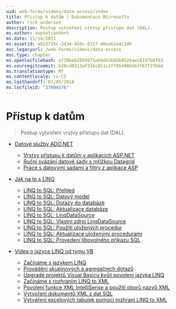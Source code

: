 ```yaml
---
uid: web-forms/videos/data-access/index
title: Přístup k datům | Dokumentace Microsoftu
author: rick-anderson
description: Postup vytvoření vrstvy přístupu dat (DAL).
ms.author: aspnetcontent
ms.date: 11/14/2011
ms.assetid: a923735c-2d34-456c-8327-40aa62a4c1d6
msc.legacyurl: /web-forms/videos/data-access
msc.type: chapter
ms.openlocfilehash: a739beb2050975e60d43b8db0526aec8197b6f03
ms.sourcegitcommit: b28cd0313af316c051c2ff8549865bff67f2fbb4
ms.translationtype: MT
ms.contentlocale: cs-CZ
ms.lasthandoff: 07/05/2018
ms.locfileid: "37804576"
---
```

<a name="data-access"></a>Přístup k datům
====================
> Postup vytvoření vrstvy přístupu dat (DAL).


- [Datové služby ADO.NET](adonet-data-services/index.md)

    - [Vrstvy přístupu k datům v aplikacích ASP.NET](adonet-data-services/data-access-layers-in-aspnet-applications.md)
    - [Ruční svázání datové sady s mřížkou Datagrid](adonet-data-services/how-to-manually-bind-a-dataset-to-a-datagrid.md)
    - [Práce s datovými sadami a filtry z aplikace ASP](adonet-data-services/how-to-work-with-datasets-and-filters-from-an-asp-application.md)
- [Jak na to s LINQ](how-do-i-with-linq/index.md)

    - [LINQ to SQL: Přehled](how-do-i-with-linq/how-do-i-linq-to-sql-overview.md)
    - [LINQ to SQL: Datový model](how-do-i-with-linq/how-do-i-linq-to-sql-data-model.md)
    - [LINQ to SQL: Dotazy do databáze](how-do-i-with-linq/how-do-i-linq-to-sql-querying-the-database.md)
    - [LINQ to SQL: Aktualizace databáze](how-do-i-with-linq/how-do-i-linq-to-sql-updating-the-database.md)
    - [LINQ to SQL: LinqDataSource](how-do-i-with-linq/how-do-i-linq-to-sql-linqdatasource.md)
    - [LINQ to SQL: Vlastní zdroj LinqDataSource](how-do-i-with-linq/how-do-i-linq-to-sql-custom-linqdatasource.md)
    - [LINQ to SQL: Použití uložených procedur](how-do-i-with-linq/how-do-i-linq-to-sql-using-stored-procedures.md)
    - [LINQ to SQL: Aktualizace uloženými procedurami](how-do-i-with-linq/how-do-i-linq-to-sql-updating-with-stored-procedures.md)
    - [LINQ to SQL: Provedení libovolného příkazu SQL](how-do-i-with-linq/how-do-i-linq-to-sql-executing-arbitrary-sql.md)
- [Videa o jazyce LINQ od týmu VB](linq-videos-from-the-vb-team/index.md)

    - [Začínáme s jazykem LINQ](linq-videos-from-the-vb-team/how-do-i-get-started-with-linq.md)
    - [Provádění skupinových a agregačních dotazů](linq-videos-from-the-vb-team/how-do-i-perform-group-and-aggregate-queries.md)
    - [Upgrade projektů Visual Basicu kvůli povolení jazyka LINQ](linq-videos-from-the-vb-team/how-do-i-upgrade-visual-basic-projects-to-enable-linq.md)
    - [Začínáme s rozhraním LINQ to XML](linq-videos-from-the-vb-team/how-do-i-get-started-with-linq-to-xml.md)
    - [Povolení funkce XML IntelliSense a použití oborů názvů XML](linq-videos-from-the-vb-team/how-do-i-enable-xml-intellisense-and-use-xml-namespaces.md)
    - [Vytvoření dokumentů XML z dat SQL](linq-videos-from-the-vb-team/how-do-i-create-xml-documents-from-sql-data.md)
    - [Vytváření excelových tabulek pomocí rozhraní LINQ to XML](linq-videos-from-the-vb-team/how-do-i-create-excel-spreadsheets-using-linq-to-xml.md)
